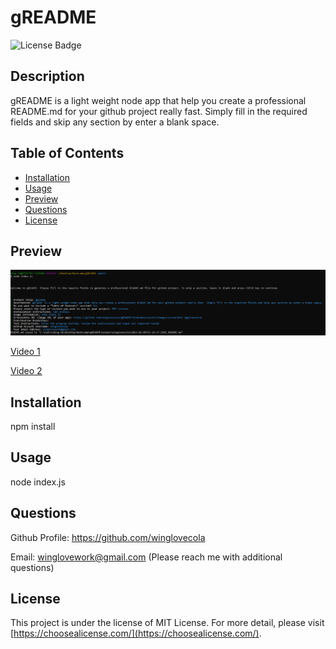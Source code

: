 # gREADME
![License Badge](https://img.shields.io/badge/license-MIT%20License-lightgreen)



## Description

gREADME is a light weight node app that help you create a professional README.md for your github project really fast. Simply fill in the required fields and skip any section by enter a blank space.



## Table of Contents

- [Installation](#installation)
- [Usage](#usage)
- [Preview](#preview)
- [Questions](#questions)
- [License](#license)




## Preview

![Screenshot](https://github.com/winglovecola/gREADME/blob/main/assets/images/screenshot.jpg?raw=true)

[Video 1](https://drive.google.com/file/d/1R-zRxrurg3v7jXzRhUcwlPvLgO96gkWl/view?usp=sharing)

[Video 2](https://drive.google.com/file/d/1qG4IA7JKeQkNltBqEyLrRj0rjFpQF56p/view?usp=sharing)




## Installation

npm install



## Usage

node index.js



## Questions

Github Profile: https://github.com/winglovecola

Email: winglovework@gmail.com (Please reach me with additional questions)



## License

This project is under the license of MIT License. For more detail, please visit [https://choosealicense.com/](https://choosealicense.com/).







